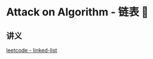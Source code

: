 # Attack on Algorithm - 链表 🐝 

## 讲义

[leetcode - linked-list](https://leetcode-cn.com/leetbook/detail/linked-list/)